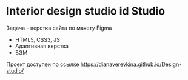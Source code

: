 # Interior design studio id Studio

Задача - верстка сайта по макету Figma

* HTML5, CSS3, JS
* Адаптивная верстка
* БЭМ

Проект доступен по ссылке https://dianaverevkina.github.io/Design-studio/
